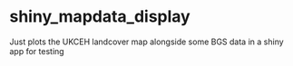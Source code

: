 # shiny_mapdata_display
Just plots the UKCEH landcover map alongside some BGS data in a shiny app for testing

